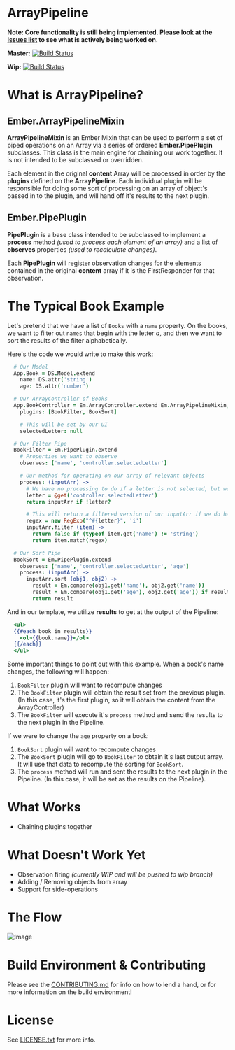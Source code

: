 # ArrayPipeline 

**Note: Core functionality is still being implemented.  Please look at the [Issues list](https://github.com/Mochaleaf/ArrayPipeline/issues) to see what is actively being worked on.**

**Master:** [![Build Status](https://secure.travis-ci.org/Mochaleaf/ArrayPipeline.png?branch=master)](http://travis-ci.org/Mochaleaf/ArrayPipeline)

**Wip:** [![Build Status](https://secure.travis-ci.org/Mochaleaf/ArrayPipeline.png?branch=wip)](http://travis-ci.org/Mochaleaf/ArrayPipeline)

# What is ArrayPipeline?  

## Ember.ArrayPipelineMixin 
**ArrayPipelineMixin** is an Ember Mixin that can be used to perform a set of piped operations on an Array via a series of ordered **Ember.PipePlugin** subclasses.  This class is the main engine for chaining our work together.  It is not intended to be subclassed or overridden.

Each element in the original **content** Array will be processed in order by the **plugins** defined on the **ArrayPipeline**.  Each individual plugin will be responsible for doing some sort of processing on an array of object's passed in to the plugin, and will hand off it's results to the next plugin.


## Ember.PipePlugin
**PipePlugin** is a base class intended to be subclassed to implement a **process** method *(used to process each element of an array)* and a list of **observes** properties *(used to recalculate changes)*.  

Each **PipePlugin** will register observation changes for the elements contained in the original **content** array if it is the FirstResponder for that observation.  

# The Typical Book Example  
Let's pretend that we have a list of ```Books``` with a ```name``` property.  On the books, we want to filter out ```names``` that begin with the letter *a*, and then we want to sort the results of the filter alphabetically.  

Here's the code we would write to make this work:

```coffee
  # Our Model
  App.Book = DS.Model.extend
    name: DS.attr('string')
    age: DS.attr('number')

  # Our ArrayController of Books
  App.BookController = Em.ArrayController.extend Em.ArrayPipelineMixin,
    plugins: [BookFilter, BookSort]

    # This will be set by our UI
    selectedLetter: null

  # Our Filter Pipe
  BookFilter = Em.PipePlugin.extend
    # Properties we want to observe
    observes: ['name', 'controller.selectedLetter']

    # Our method for operating on our array of relevant objects 
    process: (inputArr) ->
      # We have no processing to do if a letter is not selected, but we still return the inputArr
      letter = @get('controller.selectedLetter')
      return inputArr if !letter?

      # This will return a filtered version of our inputArr if we do have a letter to use
      regex = new RegExp("^#{letter}", 'i')
      inputArr.filter (item) ->
        return false if (typeof item.get('name') != 'string')
        return item.match(regex)

  # Our Sort Pipe
  BookSort = Em.PipePlugin.extend
    observes: ['name', 'controller.selectedLetter', 'age']
    process: (inputArr) ->
      inputArr.sort (obj1, obj2) -> 
        result = Em.compare(obj1.get('name'), obj2.get('name'))
        result = Em.compare(obj1.get('age'), obj2.get('age')) if result == 0
        return result
``` 

And in our template, we utilize **results** to get at the output of the Pipeline:

```mustache
  <ul>
  {{#each book in results}}
    <ol>{{book.name}}</ol>
  {{/each}}
  </ul>
```

Some important things to point out with this example.  When a book's name changes, the following will happen:

1. ```BookFilter``` plugin will want to recompute changes
2. The ```BookFilter``` plugin will obtain the result set from the previous plugin.  (In this case, it's the first plugin, so it will obtain the content from the ArrayController)
3. The ```BookFilter``` will execute it's ```process``` method and send the results to the next plugin in the Pipeline.

If we were to change the ```age``` property on a book:

1. ```BookSort``` plugin will want to recompute changes
2. The ```BookSort``` plugin will go to ```BookFilter``` to obtain it's last output array.  It will use that data to recompute the sorting for ```BookSort```.
3. The ```process``` method will run and sent the results to the next plugin in the Pipeline.  (In this case, it will be set as the results on the Pipeline). 


# What Works
  * Chaining plugins together

# What Doesn't Work Yet
  * Observation firing *(currently WIP and will be pushed to wip branch)*
  * Adding / Removing objects from array
  * Support for side-operations

# The Flow
![Image](../master/doc/ArrayPipelineFlow.png?raw=true)

# Build Environment & Contributing
  Please see the [CONTRIBUTING.md](https://github.com/Mochaleaf/ArrayPipeline/blob/master/CONTRIBUTING.md) for info on how to lend a hand, or for more information on the build environment!

# License
See [LICENSE.txt](../master/LICENSE.txt?raw=true) for more info.
